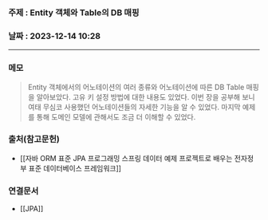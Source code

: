 ### 주제 : Entity 객체와 Table의 DB 매핑

### 날짜 : 2023-12-14 10:28
----
### 메모
> Entity 객체에서의 어노테이션의 여러 종류와 어노테이션에 따른 DB Table 매핑을 알아보았다. 고유 키 설정 방법에 대한 내용도 있었다. 이번 장을 공부해 보니 여태 무심코 사용했던 어노테이션들의 자세한 기능을 알 수 있었다. 마지막 예제를 통해 도메인 모델에 관해서도 조금 더 이해할 수 있었다.

### 출처(참고문헌)
- [[자바 ORM 표준 JPA 프로그래밍 스프링 데이터 예제 프로젝트로 배우는 전자정부 표준 데이터베이스 프레임워크]]

### 연결문서
- [[JPA]]
